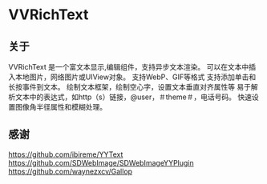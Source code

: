
# VVRichText 

## 关于 

VVRichText 是一个富文本显示,编辑组件，支持异步文本渲染。
可以在文本中插入本地图片，网络图片或UIView对象。
支持WebP、GIF等格式
支持添加单击和长按事件到文本。
绘制文本框架，绘制空心字，设置文本垂直对齐属性等
易于解析文本中的表达式，如http（s）链接，@user，＃theme＃，电话号码。
快速设置图像角半径属性和模糊处理。

## 感谢

https://github.com/ibireme/YYText
https://github.com/SDWebImage/SDWebImageYYPlugin
https://github.com/waynezxcv/Gallop
